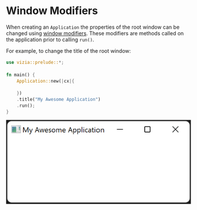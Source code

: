 # Window Modifiers

When creating an `Application` the properties of the root window can be changed using [window modifiers](https://docs.vizia.dev/vizia/window/trait.WindowModifiers.html). These modifiers are methods called on the application prior to calling `run()`.

For example, to change the title of the root window:

```rust
use vizia::prelude::*;

fn main() {
    Application::new(|cx|{

    })
    .title("My Awesome Application")
    .run();
}
```

![A window with the title 'My Awesome Application'](../img/window_title.png)
